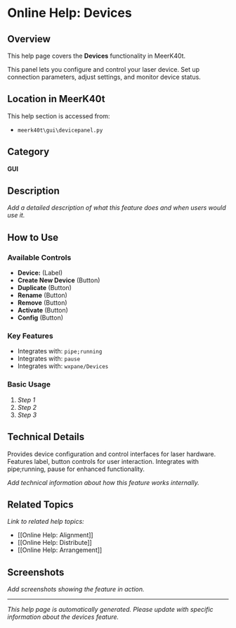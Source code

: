 # Online Help: Devices

## Overview

This help page covers the **Devices** functionality in MeerK40t.

This panel lets you configure and control your laser device. Set up connection parameters, adjust settings, and monitor device status.

## Location in MeerK40t

This help section is accessed from:
- `meerk40t\gui\devicepanel.py`

## Category

**GUI**

## Description

*Add a detailed description of what this feature does and when users would use it.*

## How to Use

### Available Controls

- **Device:** (Label)
- **Create New Device** (Button)
- **Duplicate** (Button)
- **Rename** (Button)
- **Remove** (Button)
- **Activate** (Button)
- **Config** (Button)

### Key Features

- Integrates with: `pipe;running`
- Integrates with: `pause`
- Integrates with: `wxpane/Devices`

### Basic Usage

1. *Step 1*
2. *Step 2*
3. *Step 3*

## Technical Details

Provides device configuration and control interfaces for laser hardware. Features label, button controls for user interaction. Integrates with pipe;running, pause for enhanced functionality.

*Add technical information about how this feature works internally.*

## Related Topics

*Link to related help topics:*

- [[Online Help: Alignment]]
- [[Online Help: Distribute]]
- [[Online Help: Arrangement]]

## Screenshots

*Add screenshots showing the feature in action.*

---

*This help page is automatically generated. Please update with specific information about the devices feature.*
